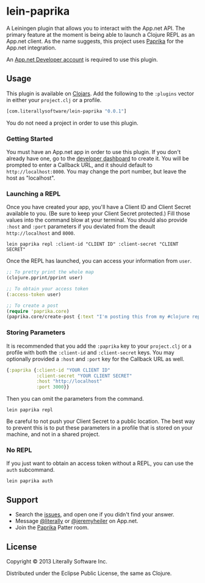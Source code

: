 # lein-paprika

A Leiningen plugin that allows you to interact with the App.net API. The primary feature at the moment is being able to launch a Clojure REPL as an App.net client. As the name suggests, this project uses [Paprika](https://github.com/literally/paprika) for the App.net integration.

An [App.net Developer account](https://join.app.net/signup?plan=developer) is required to use this plugin.

## Usage

This plugin is available on [Clojars](https://clojars.org/com.literallysoftware/lein-paprika). Add the following to the `:plugins` vector in either your `project.clj` or a profile.

```clojure
[com.literallysoftware/lein-paprika "0.0.1"]
```

You do not need a project in order to use this plugin.

### Getting Started

You must have an App.net app in order to use this plugin. If you don't already have one, go to the [developer dashboard](https://account.app.net/developer/apps/) to create it. You will be prompted to enter a Callback URL, and it should default to `http://localhost:8000`. You may change the port number, but leave the host as "localhost".

### Launching a REPL

Once you have created your app, you'll have a Client ID and Client Secret available to you. (Be sure to keep your Client Secret protected.) Fill those values into the command blow at your terminal. You should also provide `:host` and `:port` parameters if you deviated from the deault `http://localhost` and `8000`.

```
lein paprika repl :client-id "CLIENT ID" :client-secret "CLIENT SECRET"
```

Once the REPL has launched, you can access your information from `user`.

```clojure
;; To pretty print the whole map
(clojure.pprint/pprint user)

;; To obtain your access token
(:access-token user)

;; To create a post
(require 'paprika.core)
(paprika.core/create-post {:text "I'm posting this from my #clojure repl!"} (:access-token user))
```

### Storing Parameters

It is recommended that you add the `:paprika` key to your `project.clj` or a profile with both the `:client-id` and `:client-secret` keys. You may optionally provided a `:host` and `:port` key for the Callback URL as well.

```clojure
{:paprika {:client-id "YOUR CLIENT ID"
           :client-secret "YOUR CLIENT SECRET"
           :host "http://localhost"
           :port 3000}}
```

Then you can omit the parameters from the command.

```
lein paprika repl
```

Be careful to not push your Client Secret to a public location. The best way to prevent this is to put these parameters in a profile that is stored on your machine, and not in a shared project.

### No REPL

If you just want to obtain an access token without a REPL, you can use the `auth` subcommand.

```
lein paprika auth
```

## Support

* Search the [issues](/issues), and open one if you didn't find your answer.
* Message [@literally](https://app.net/literally) or [@jeremyheiler](https://app.net/jeremyheiler) on App.net.
* Join the [Paprika](http://patter-app.net/room.html?channel=17641) Patter room.

## License

Copyright © 2013 Literally Software Inc.

Distributed under the Eclipse Public License, the same as Clojure.
